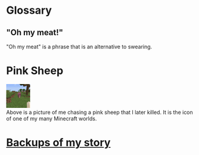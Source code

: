 # Glossary
## "Oh my meat!"
"Oh my meat" is a phrase that is an alternative to swearing.
<br>
# Pink Sheep
<img src="https://github.com/Lice-Rice/Lice-Rice.github.io/raw/main/icon.png"><br>
Above is a picture of me chasing a pink sheep that I later killed. It is the icon of one of my many Minecraft worlds.
# <a href="https://github.com/Lice-Rice/Lice-Rice.github.io/">Backups of my story</a>
